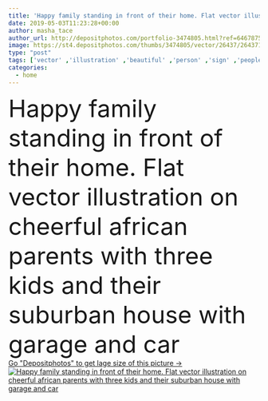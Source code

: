 ```yaml
---
title: 'Happy family standing in front of their home. Flat vector illustration on cheerful african parents with three kids and their suburban house with garage and car'
date: 2019-05-03T11:23:28+00:00
author: masha_tace
author_url: http://depositphotos.com/portfolio-3474805.html?ref=64678756
image: https://st4.depositphotos.com/thumbs/3474805/vector/26437/264371422/api_thumb_450.jpg?forcejpeg=true
type: "post"
tags: ['vector' ,'illustration' ,'beautiful' ,'person' ,'sign' ,'people' ,'family' ,'man' ,'kids' ,'car' ,'classic' ,'african' ,'character' ,'symbol' ,'architecture' ,'building' ,'construction' ,'exterior' ,'house' ,'cozy' ,'dwelling' ,'home' ,'traditional' ,'woman' ,'lifestyle' ,'countryside' ,'cottage' ,'detached' ,'mansion' ,'mortgage' ,'property' ,'suburban' ,'living' ,'housing' ,'residential' ,'garage' ,'parents' ,'cabin' ,'place' ,'realty' ,'manor' ,'lodge' ,'accommodation' ,'siblings' ,'attic' ,'mansard' ,'premises' ,'real estate' ,'single family' ,'flat design' ]
categories: 
  - home
---
```

<div aling="center">
            <font size="60"> Happy family standing in front of their home. Flat vector illustration on cheerful african parents with three kids and their suburban house with garage and car</font>   
</div>
<div>
    <a href='https://depositphotos.com/264371422/stock-illustration-happy-family-standing-front-home.html?ref=64678756' target=_blank > Go "Depositphotos" to get lage size of this picture ->
        <img href='https://depositphotos.com/264371422/stock-illustration-happy-family-standing-front-home.html?ref=64678756' src='https://st4.depositphotos.com/3474805/26437/v/950/depositphotos_264371422-stock-illustration-happy-family-standing-front-home.jpg?forcejpeg=true' alt='Happy family standing in front of their home. Flat vector illustration on cheerful african parents with three kids and their suburban house with garage and car' >
    </a>
</div>
